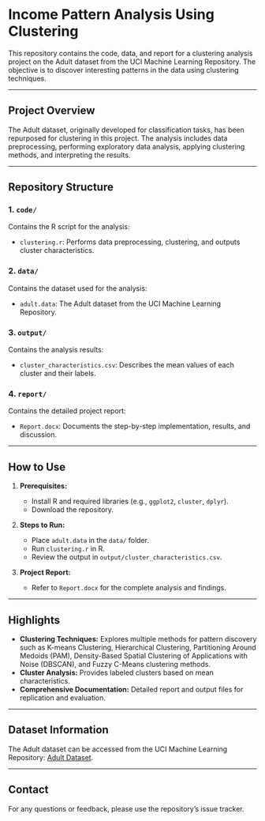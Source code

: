 # Income Pattern Analysis Using Clustering

This repository contains the code, data, and report for a clustering analysis project on the Adult dataset from the UCI Machine Learning Repository. The objective is to discover interesting patterns in the data using clustering techniques.

---

## Project Overview

The Adult dataset, originally developed for classification tasks, has been repurposed for clustering in this project. The analysis includes data preprocessing, performing exploratory data analysis, applying clustering methods, and interpreting the results.

---

## Repository Structure

### 1. `code/`

Contains the R script for the analysis:

-   `clustering.r`: Performs data preprocessing, clustering, and outputs cluster characteristics.

### 2. `data/`

Contains the dataset used for the analysis:

-   `adult.data`: The Adult dataset from the UCI Machine Learning Repository.

### 3. `output/`

Contains the analysis results:

-   `cluster_characteristics.csv`: Describes the mean values of each cluster and their labels.

### 4. `report/`

Contains the detailed project report:

-   `Report.docx`: Documents the step-by-step implementation, results, and discussion.

---

## How to Use

1. **Prerequisites:**

    - Install R and required libraries (e.g., `ggplot2`, `cluster`, `dplyr`).
    - Download the repository.

2. **Steps to Run:**

    - Place `adult.data` in the `data/` folder.
    - Run `clustering.r` in R.
    - Review the output in `output/cluster_characteristics.csv`.

3. **Project Report:**
    - Refer to `Report.docx` for the complete analysis and findings.

---

## Highlights

-   **Clustering Techniques:** Explores multiple methods for pattern discovery such as K-means Clustering, Hierarchical Clustering, Partitioning Around Medoids (PAM), Density-Based Spatial Clustering of Applications with Noise (DBSCAN), and Fuzzy C-Means clustering methods.
-   **Cluster Analysis:** Provides labeled clusters based on mean characteristics.
-   **Comprehensive Documentation:** Detailed report and output files for replication and evaluation.

---

## Dataset Information

The Adult dataset can be accessed from the UCI Machine Learning Repository: [Adult Dataset](https://archive.ics.uci.edu/dataset/2/adult).

---

## Contact

For any questions or feedback, please use the repository’s issue tracker.
